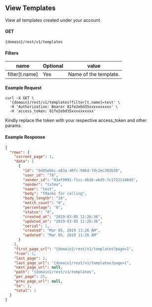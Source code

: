 ## View Templates

View all templates created under your account

#### GET

```
{domain}/rest/v1/templates
```

#### Filters

| name           | Optional | value                 |
| -------------- | -------- | --------------------- |
| filter[t.name] | Yes      | Name of the template. |

#### Example Request

```
curl -X GET \
  '{domain}/rest/v1/templates?filter[t.name]=test' \
  -H 'Authorization: Bearer 81fe2ebd35xxxxxxxxxx' \
  -H 'access_token: 81fe2ebd35xxxxxxxxxx'
```

Kindly replace the token with your respective access_token and other params.

#### Example Response

```json
{
  "rows": {
    "current_page": 1,
    "data": [
      {
        "id": "0d85ebbc-a83a-40fc-94bd-7dc2ec392b38",
        "user_id": "78",
        "sender_id": "93af9991-f1cc-4b36-abd5-7c17221148d5",
        "sender": "txtme",
        "name": "test",
        "body": "THanks for calling",
        "body_length": "18",
        "match_count": "0",
        "percentage": "0",
        "status": "0",
        "created_at": "2019-03-05 11:26:36",
        "updated_at": "2019-03-05 11:26:36",
        "serial": 1,
        "created": "Mar 05, 2019 11:26 AM",
        "updated": "Mar 05, 2019 11:26 AM"
      }
    ],
    "first_page_url": "{domain}/rest/v1/templates?page=1",
    "from": 1,
    "last_page": 1,
    "last_page_url": "{domain}/rest/v1/templates?page=1",
    "next_page_url": null,
    "path": "{domain}/rest/v1/templates",
    "per_page": 25,
    "prev_page_url": null,
    "to": 1,
    "total": 1
  }
}
```
